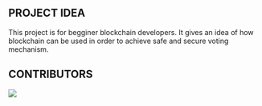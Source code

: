 ## PROJECT IDEA 

This project is for begginer blockchain developers. It gives an idea of how blockchain can be used in order to achieve safe and secure voting mechanism.

## CONTRIBUTORS

<a href = "https://github.com/YashikKhunt/E-voting_System">
  <img src = "https://contrib.rocks/image?repo = YashikKhunt/E-voting_System"/>
</a>
